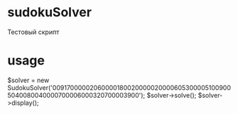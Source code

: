 # sudokuSolver
Тестовый скрипт

# usage
$solver = new SudokuSolver('009170000020600001800200000200006053000051009005040080040000700006000320700003900');
$solver->solve();
$solver->display();
